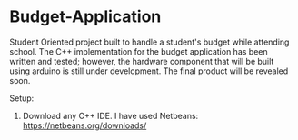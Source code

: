 # Budget-Application
Student Oriented project built to handle a student's budget while attending school. The C++ implementation for the budget application has been written and tested; however, the hardware component that will be built using arduino is still under development. The final product will be revealed soon.  

Setup: </br>
1. Download any C++ IDE. I have used Netbeans: https://netbeans.org/downloads/
